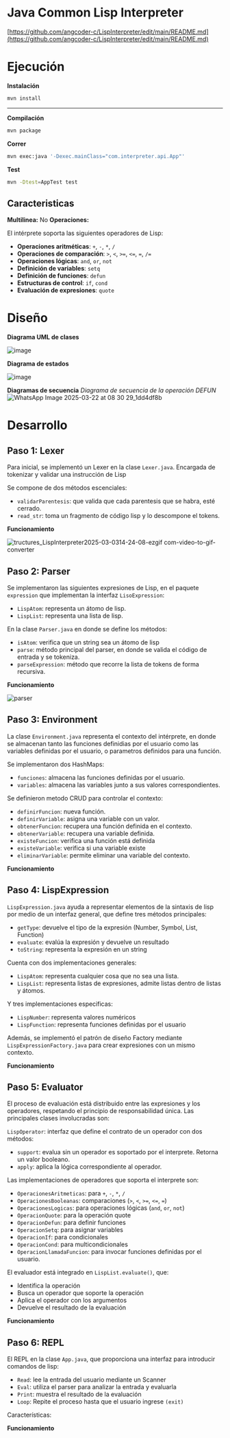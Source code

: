 # Java Common Lisp Interpreter 

[https://github.com/angcoder-c/LispInterpreter/edit/main/README.md](https://github.com/angcoder-c/LispInterpreter/edit/main/README.md)

# Ejecución

**Instalación**

```bash
mvn install
```

---

**Compilación**

```bash
mvn package
```

**Correr**

```bash
mvn exec:java '-Dexec.mainClass="com.interpreter.api.App"'
```

**Test**

```bash
mvn -Dtest=AppTest test
```

## Caracteristicas

**Multilinea:** No
**Operaciones:**

El intérprete soporta las siguientes operadores de Lisp:

- **Operaciones aritméticas**: `+`, `-`, `*`, `/`
- **Operaciones de comparación**: `>`, `<`, `>=`, `<=`, `=`, `/=`
- **Operaciones lógicas**: `and`, `or`, `not`
- **Definición de variables**: `setq`
- **Definición de funciones**: `defun`
- **Estructuras de control**: `if`, `cond`
- **Evaluación de expresiones**: `quote`

# Diseño

**Diagrama UML de clases**

![image](https://github.com/user-attachments/assets/44c272c7-ff1a-4134-a7c5-a806e5dffb17)


**Diagrama de estados**

![image](https://github.com/user-attachments/assets/87d93064-e935-4da0-afe0-ea06b96bde6a)

**Diagramas de secuencia**
*Diagrama de secuencia de la operación DEFUN*
![WhatsApp Image 2025-03-22 at 08 30 29_1dd4df8b](https://github.com/user-attachments/assets/0f7139fe-7950-44e3-b245-9993a39a7624)


# Desarrollo

## Paso 1: Lexer

Para inicial, se implementó un Lexer en la clase `Lexer.java`. Encargada de tokenizar y validar una instrucción de Lisp

Se compone de dos métodos escenciales:

- `validarParentesis`: que valida que cada parentesis que se habra, esté cerrado.
- `read_str`: toma un fragmento de código lisp y lo descompone el tokens.

**Funcionamiento**

![tructures_LispInterpreter2025-03-0314-24-08-ezgif com-video-to-gif-converter](https://github.com/user-attachments/assets/59faf9c6-c879-46d5-aaa0-7891da59311e)

## Paso 2: Parser

Se implementaron las siguientes expresiones de Lisp, en el paquete `expression` que implementan la interfaz `LisoExpression`:
- `LispAtom`: representa un átomo de lisp.
- `LispList`: representa una lista de lisp.

En la clase `Parser.java` en donde se define los métodos:
- `isAtom`: verifica que un string sea un átomo de lisp
- `parse`: método principal del parser, en donde se valida el código de entrada y se tokeniza.
- `parseExpression`: método que recorre la lista de tokens de forma recursiva.

**Funcionamiento**

![parser](https://github.com/user-attachments/assets/fa0b2f8b-f595-4c2f-8026-cc1371bf7e9f)


## Paso 3: Environment

La clase `Environment.java` representa el contexto del intérprete, en donde se almacenan tanto las funciones definidias por el usuario como las variables definidas por el usuario, o parametros definidos para una función.

Se implementaron dos HashMaps:

- `funciones`: almacena las funciones definidas por el usuario.
- `variables`: almacena las variables junto a sus valores correspondientes.

Se definieron metodo CRUD para controlar el contexto:

- `definirFuncion`: nueva función.
- `definirVariable`: asigna una variable con un valor.
- `obtenerFuncion`: recupera una función definida en el contexto.
- `obtenerVariable`: recupera una variable definida.
- `existeFuncion`: verifica una función está definida
- `existeVariable`: verifica si una variable existe
- `eliminarVariable`: permite eliminar una variable del contexto.

**Funcionamiento**


## Paso 4: LispExpression

`LispExpression.java` ayuda a representar elementos de la sintaxis de lisp por medio de un interfaz general, que define tres métodos principales:

- `getType`: devuelve el tipo de la expresión (Number, Symbol, List, Function)
- `evaluate`: evalúa la expresión y devuelve un resultado
- `toString`: representa la expresión en un string

Cuenta con dos implementaciones generales:

- `LispAtom`: representa cualquier cosa que no sea una lista.
- `LispList`: representa listas de expresiones, admite listas dentro de listas y átomos.

Y tres implementaciones especificas:

- `LispNumber`: representa valores numéricos
- `LispFunction`: representa funciones definidas por el usuario

Además, se implementó el patrón  de diseño Factory mediante `LispExpressionFactory.java` para crear expresiones con un mismo contexto.

**Funcionamiento**



## Paso 5: Evaluator

El proceso de evaluación está distribuido entre las expresiones y los operadores, respetando el principio de responsabilidad única. Las principales clases involucradas son:

`LispOperator`: interfaz que define el contrato de un operador con dos métodos:

- `support`: evalua sin un operador es soportado por el interprete. Retorna un valor booleano.
- `apply`: aplica la lógica correspondiente al operador.

Las implementaciones de operadores que soporta el interprete son:

- `OperacionesAritmeticas`: para `+`, `-`, `*`, `/`
- `OperacionesBooleanas`: comparaciones (`>`, `<`, `>=`, `<=`, `=`)
- `OperacionesLogicas`: para operaciones lógicas (`and`, `or`, `not`)
- `OperacionQuote`: para la operación quote
- `OperacionDefun`: para definir funciones
- `OperacionSetq`: para asignar variables
- `OperacionIf`: para condicionales
- `OperacionCond`: para multicondicionales
- `OperacionLlamadaFuncion`: para invocar funciones definidas por el usuario.

El evaluador está integrado en `LispList.evaluate()`, que:

- Identifica la operación
- Busca un operador que soporte la operación
- Aplica el operador con los argumentos
- Devuelve el resultado de la evaluación

**Funcionamiento**


## Paso 6: REPL

El REPL en la clase `App.java`, que proporciona una interfaz para introducir comandos de lisp:

- `Read`: lee la entrada del usuario mediante un Scanner
- `Eval`: utiliza el parser para analizar la entrada y evaluarla
- `Print`: muestra el resultado de la evaluación
- `Loop`: Repite el proceso hasta que el usuario ingrese `(exit)`

Características:

**Funcionamiento**

